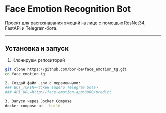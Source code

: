 # Face Emotion Recognition Bot

Проект для распознавания эмоций на лице с помощью ResNet34, FastAPI и Telegram-бота.

---

## Установка и запуск

1. Клонируем репозиторий

```bash
git clone https://github.com/bor-be/face_emotion_tg.git
cd face_emotion_tg

2. Создай файл .env с переменными:
### BOT_TOKEN=<токен вашего Telegram бота>
### API_URL=http://face-emotion-app:8000/predict

3. Запуск через Docker Compose
docker-compose up --build
